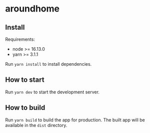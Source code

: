 # aroundhome

## Install

Requirements:

- node >= 16.13.0
- yarn >= 3.1.1

Run `yarn install` to install dependencies.

## How to start

Run `yarn dev` to start the development server.

## How to build

Run `yarn build` to build the app for production. The built app will be available in the `dist` directory.
